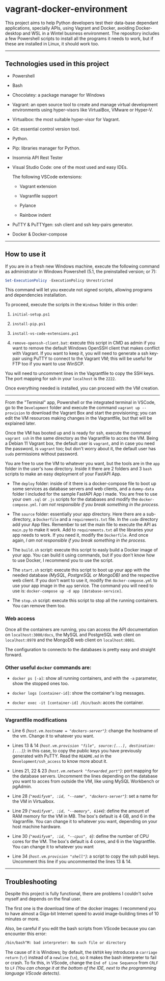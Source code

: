 # vagrant-docker-environment

This project aims to help Python developers test their data-base dependant applications, specially APIs, using Vagrant and Docker, avoiding Docker-desktop and WSL in a Wintel business environment.
The repository includes a few Powershell scripts to install all the programs it needs to work, but if these are installed in Linux, it should work too.

---

## Technologies used in this project

- Powershell

- Bash

- Chocolatey: a package manager for Windows

- Vagrant:  an open source tool to create and manage virtual development environments using hyper-visors like VirtualBox, VMware or Hyper-V.

- Virtualbox: the most suitable hyper-visor for Vagrant.

- Git: essential control version tool.

- Python.

- Pip: libraries manager for Python.

- Insomnia API Rest Tester

- Visual Studio Code: one of the most used and easy IDEs.

  The following VSCode extensions:

  - Vagrant extension

  - Vagranfile support

  - Pylance

  - Rainbow indent

- PuTTY & PuTTYgen: ssh client and ssh key-pairs generator.

- Docker & Docker-compose

---

## How to use it

If you are in a fresh new Windows machine, execute the following command as administrator in Windows Powershell (5.1, the preinstalled version; or 7):

```powershell
Set-ExecutionPolicy -ExecutionPolicy Unrestricted
```

This command will let you execute not signed scripts, allowing programs and dependencies installation.

To proceed, execute the scripts in the `Windows` folder in this order:

1. `initial-setup.ps1`

2. `install-pip.ps1`

3. `install-vs-code-extensions.ps1`

4. `remove-openssh-client.bat`: execute this script in CMD as admin if you want to remove the default Windows OpenSSH client that makes conflict with Vagrant. If you want to keep it, you will need to generate a ssh key-pair using PuTTY to connect to the Vagrant VM; this will be useful for FTP too if you want to use WinSCP.

You will need to uncomment lines in the Vagrantfile to copy the SSH keys. The port mapping for ssh in your `localhost` is the `2222`.

Once everything needed is installed, you can proceed with the VM creation.

---

From the "Terminal" app, Powershell or the integrated terminal in VSCode, go to the `Development` folder and execute the command `vagrant up --provision` to download the Vagrant Box and start the provisioning; you can edit the VM resources making changes in the Vagrantfile, but that will be explained later.

Once the VM has booted up and is ready for ssh, execute the command `vagrant ssh` in the same directory as the Vagrantfile to acces the VM. Being a Debian 11 Vagrant box, the default user is `vagrant`, and in case you need the password, is `vagrant` too; but don't worry about it, the default user has `sudo` permissions without password.

You are free to use the VM to whatever you want, but the tools are in the `app` folder in the user's `home` directory. Inside it there are 2 folders and 3 `bash` scripts to make an easy deployment of your FastAPI App.

- The `deploy` folder: inside of it there is a docker-compose file to boot up some services as database servers and web clients, and a `dummy-data` folder I included for the sample FastAPI App I made. You are free to use your own `.sql` or `.js` scripts for the databases and modify the `docker-compose.yml`. *I am not responsible if you break something in the process.*

- The `source` folder: essentially your app directory. Here there are a sub-directory, a `Dockerfile` and a `requirements.txt` file.
  In the `code` directory add your App files. Remember to set the main file to execute the API as `main.py` to make it work.
  Add to `requirements.txt` all the libraries your app needs to work.
  If you need it, modify the `Dockerfile`.
  And once again, *I am not responsible if you break something in the process.*

- The `build.sh` script: execute this script to easly build a Docker image of your app. You can build it using commands, but if you don't know how to use Docker, I recommend you to use the script.

- The `start.sh` script: execute this script to boot up your app with the needed database *(MySQL, PostgreSQL or MongoDB)* and the respective web client. If you don't want to use it, modify the `docker-compose.yml` to use your app image in the `app` service. The command you will need to use is: `docker-compose up -d app [database-service]`.

- The `stop.sh` script: execute this script to stop all the running containers. You can remove them too.

### Web access

Once all the containers are running, you can access the API documentation on `localhost:3000/docs`, the MySQL and PostgreSQL web client on `localhost:8978` and the MongoDB web client on `localhost:8081`.

The configuration to connecto to the databases is pretty easy and straight forward.

### Other useful `docker` commands are:

- `docker ps [-a]`: show all running containers, and with the `-a` parameter, show the stopped ones too.

- `docker logs [container-id]`: show the container's log messages.

- `docker exec -it [container-id] /bin/bash`: acces the container.

---

### Vagrantfile modifications

- Line 6 *(`host.vm.hostname = "dockers-server"`)*: change the hostname of the vm. Change it to whatever you want.

- Lines 13 & 14 *(`host.vm.provision "file", source:[...], destination: [...]`)*: in this case, to copy the public keys you have previously generated with PuTTY. Read the `README.md` in the `Development/ssh_access` to know more about it.

- Lines 21, 22 & 23 *(`host.vm.network "forwarded_port"`)*: port mapping for the database servers. Uncomment the lines depending on the database you want to acces from outside the VM, like using MySQL Workbench or pgAdmin.

- Line 28 *(`"modifyvm", :id, "--name", "dockers-server"`)*: set a name for the VM in Virtualbox.

- Line 29 *(`"modifyvm", :id, "--memory", 6144`)*: define the amount of RAM memory for the VM in MB. The box's default is 4 GB, and 6 in the Vagranfile. You can change it to whatever you want, depending on your host machine hardware.

- Line 30 *(`"modifyvm", :id, "--cpus", 6`)*: define the number of CPU cores for the VM. The box's default is 4 cores, and 6 in the Vagrantfile. You can change it to whatever you want

- Line 34 *(`host.vm.provision "shell"`)*: a script to copy the ssh publi keys. Uncomment this line if you uncommented the lines 13 & 14.

---

## Troubleshooting

Despite this project is fully functional, there are problems I couldn't solve myself and depends on the final user.

The first one is the download time of the docker images: I recommend you to have almost a Giga-bit Internet speed to avoid image-building times of 10 minutes or more.

Also, be careful if you edit the bash scripts from VScode because you can encounter this error:

```bash
/bin/bash^M: bad interpreter: No such file or directory
```

The cause of it is Windows; by default, the `ENTER` key introduces a `carriage return` (`\r`) instead of a `newline` (`\n`), so it makes the bash interpreter to fail or crash. To fix this, in VScode, change the `End of Line Sequence` from `CRLF` to `LF` *(You can change it at the bottom of the IDE, next to the programming language VScode detects)*.
